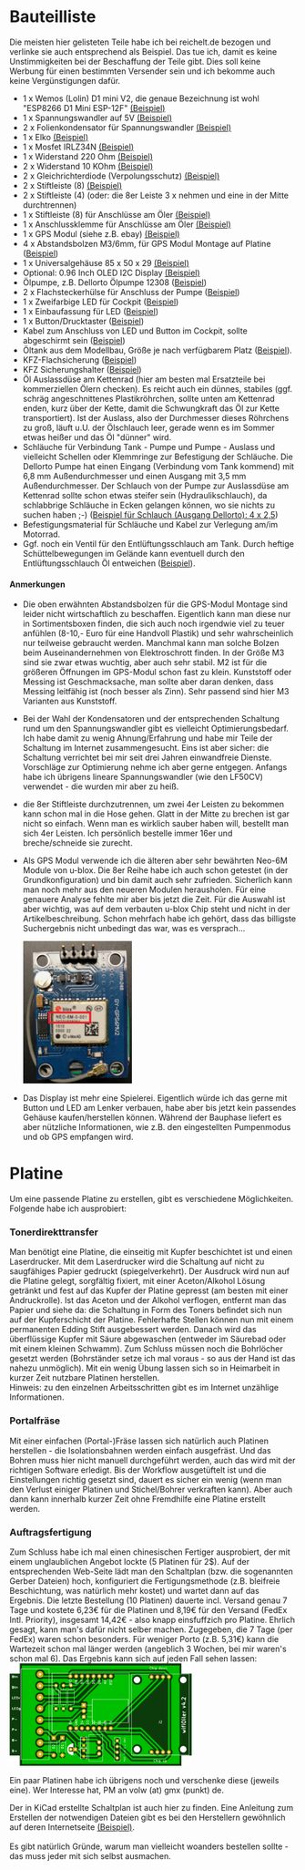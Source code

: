# Bauteilliste
Die meisten hier gelisteten Teile habe ich bei reichelt.de bezogen und verlinke sie auch entsprechend als Beispiel. Das tue ich, damit es keine Unstimmigkeiten bei der Beschaffung der Teile gibt. Dies soll keine Werbung für einen bestimmten Versender sein und ich bekomme auch keine Vergünstigungen dafür.
<br>

* 1 x Wemos (Lolin) D1 mini V2, die genaue Bezeichnung ist wohl "ESP8266 D1 Mini ESP-12F" [(Beispiel)](https://www.reichelt.de/d1-mini-esp8266-v3-0-d1-mini-p253978.html) 
* 1 x Spannungswandler auf 5V [(Beispiel)](https://www.reichelt.de/dc-dc-wandler-2-5-w-5-v-500-ma-to-220-lc78-05-0-5-p242823.html)
* 2 x Folienkondensator für Spannungswandler [(Beispiel)](https://www.reichelt.de/folienkondensator-100nf-63v-rm2-5-mks02-63-100n-p12314.html)
* 1 x Elko [(Beispiel)](https://www.reichelt.de/elko-radial-10-f-63-v-rm-2-0-85-c-2000h-20--rad-10-63-p15099.html)
* 1 x Mosfet IRLZ34N [(Beispiel)](https://www.reichelt.de/mosfet-n-ch-55v-30a-68w-to-220ab-irlz-34n-p41777.html)
* 1 x Widerstand 220 Ohm [(Beispiel)](https://www.reichelt.de/widerstand-metallschicht-220-ohm-0207-0-6-w-1--metall-220-p11627.html)
* 2 x Widerstand 10 KOhm [(Beispiel)](https://www.reichelt.de/widerstand-metallschicht-10-0-kohm-0207-0-6-w-1--metall-10-0k-p11449.html)
* 2 x Gleichrichterdiode (Verpolungsschutz) [(Beispiel)](https://www.reichelt.de/gleichrichterdiode-400-v-1-a-do-41-1n-4004-p1726.html)
* 2 x Stiftleiste (8) [(Beispiel)](https://www.reichelt.de/buchsenleiste-8-pol-gerade-rm-2-54-h-7-0-mm-bl-1x08g7-2-54-p180553.html)
* 2 x Stiftleiste (4) (oder: die 8er Leiste 3 x nehmen und eine in der Mitte durchtrennen)
* 1 x Stiftleiste (8) für Anschlüsse am Öler [(Beispiel)](https://www.reichelt.de/stiftleiste-fuer-anschlussklemme-8-polig-rm5mm-stl-017-08-p72099.html)
* 1 x Anschlussklemme für Anschlüsse am Öler [(Beispiel)](https://www.reichelt.de/steckbare-anschlussklemme-8-polig-rm5mm-akl-007-08-p72092.html)
* 1 x GPS Modul (siehe z.B. ebay) [(Beispiel)](https://www.ebay.de/itm/295106552762)
* 4 x Abstandsbolzen M3/6mm, für GPS Modul Montage auf Platine ([Beispiel](https://smile.amazon.de/Schrauben-Schraubenmutter-Sechskant-Distanzh%C3%BClsen-Aufbewahrungsbox/dp/B07KTZW5VL/ref=sr_1_23))
* 1 x Universalgehäuse 85 x 50 x 29 [(Beispiel)](https://www.conrad.de/de/p/tru-components-tc-2028-sw203-1588521-modul-gehaeuse-85-x-50-x-29-abs-schwarz-1-st-1588521.html)
* Optional: 0.96 Inch OLED I2C Display [(Beispiel)](https://www.az-delivery.de/en/products/0-96zolldisplay)
* Ölpumpe, z.B. Dellorto Ölpumpe 12308 ([Beispiel](https://www.ebay.de/itm/Dellorto-Olpumpe-12308-/283344637971))
* 2 x Flachsteckerhülse für Anschluss der Pumpe ([Beispiel](https://www.reichelt.de/flachsteckerhuelse-breite-2-8mm-blau-fsh-b-2-8-p7907.html))
* 1 x Zweifarbige LED für Cockpit ([Beispiel](https://www.reichelt.de/duo-led-3-mm-bedrahtet-2-pin-rt-gn-14-mcd-60--led-3-rg-p10229.html))
* 1 x Einbaufassung für LED ([Beispiel](https://www.reichelt.de/einbaufassung-fuer-3-mm-leds-innenreflektor-schwarz-ebf-i-3-s-p7293.html))
* 1 x Button/Drucktaster  ([Beispiel](https://www.reichelt.de/drucktaster-ip67-sw-is-r3s-sw-p105682.html))
* Kabel zum Anschluss von LED und Button im Cockpit, sollte abgeschirmt sein ([Beispiel](https://www.reichelt.de/fernmeldeleitung-2-x-2-x-0-6-mm-5-m-ysty-2x2-5-p22965.html))
* Öltank aus dem Modellbau, Größe je nach verfügbarem Platz ([Beispiel](https://www.conrad.de/de/p/du-bro-404-kunstflugtank-120-ml-2190015.html)).
* KFZ-Flachsicherung ([Beispiel](https://www.reichelt.de/kfz-sicherung-normoto-3-a-violett-imaxx-f1503-p242048.html))
* KFZ Sicherungshalter ([Beispiel](https://www.reichelt.de/kfz-sicherungshalter-normoto-20-a-32-v-ip56-imaxx-h1325-p229033.html))
* Öl Auslassdüse am Kettenrad (hier am besten mal Ersatzteile bei kommerziellen Ölern checken). Es reicht auch ein dünnes, stabiles (ggf. schräg angeschnittenes Plastikröhrchen, sollte unten am Kettenrad enden, kurz über der Kette, damit die Schwungkraft das Öl zur Kette transportiert). Ist der Auslass, also der Durchmesser dieses Röhrchens zu groß, läuft u.U. der Ölschlauch leer, gerade wenn es im Sommer etwas heißer und das Öl "dünner" wird.
* Schläuche für Verbindung Tank - Pumpe und Pumpe - Auslass und vielleicht Schellen oder Klemmringe zur Befestigung der Schläuche. Die Dellorto Pumpe hat einen Eingang (Verbindung vom Tank kommend) mit 6,8 mm Außendurchmesser und einen Ausgang mit 3,5 mm Außendurchmesser. Der Schlauch von der Pumpe zur Auslassdüse am Kettenrad sollte schon etwas steifer sein (Hydraulikschlauch), da schlabbrige Schläuche in Ecken gelangen können, wo sie nichts zu suchen haben ;-) ([Beispiel für Schlauch (Ausgang Dellorto): 4 x 2,5](https://www.ebay.de/itm/264462877309))
* Befestigungsmaterial für Schläuche und Kabel zur Verlegung am/im Motorrad.
* Ggf. noch ein Ventil für den Entlüftungsschlauch am Tank. Durch heftige Schüttelbewegungen im Gelände kann eventuell durch den Entlüftungsschlauch Öl entweichen ([Beispiel](https://www.amazon.de/dp/B07CMRJ314/ref=pe_3044161_189395811_TE_SCE_3p_dp_1)).
#### Anmerkungen
* Die oben erwähnten Abstandsbolzen für die GPS-Modul Montage sind leider nicht wirtschaftlich zu beschaffen. Eigentlich kann man diese nur in Sortimentsboxen finden, die sich auch noch irgendwie viel zu teuer anfühlen (8-10,- Euro für eine Handvoll Plastik) und sehr wahrscheinlich nur teilweise gebraucht werden. Manchmal kann man solche Bolzen beim Auseinandernehmen von Elektroschrott finden. In der Größe M3 sind sie zwar etwas wuchtig, aber auch sehr stabil. M2 ist für die größeren Öffnungen im GPS-Modul schon fast zu klein. Kunststoff oder Messing ist Geschmacksache, man sollte aber daran denken, dass Messing leitfähig ist (noch besser als Zinn). Sehr passend sind hier M3 Varianten aus Kunststoff.

* Bei der Wahl der Kondensatoren und der entsprechenden Schaltung rund um den Spannungswandler gibt es vielleicht Optimierungsbedarf. Ich habe damit zu wenig Ahnung/Erfahrung und habe mir Teile der Schaltung im Internet zusammengesucht. Eins ist aber sicher: die Schaltung verrichtet bei mir seit drei Jahren einwandfreie Dienste. Vorschläge zur Optimierung nehme ich aber gerne entgegen. Anfangs habe ich übrigens lineare Spannungswandler (wie den LF50CV) verwendet - die wurden mir aber zu heiß.

* die 8er Stiftleiste durchzutrennen, um zwei 4er Leisten zu bekommen kann schon mal in die Hose gehen. Glatt in der Mitte zu brechen ist gar nicht so einfach. Wenn man es wirklich sauber haben will, bestellt man sich 4er Leisten. Ich persönlich bestelle immer 16er und breche/schneide sie zurecht.

* Als GPS Modul verwende ich die älteren aber sehr bewährten Neo-6M Module von u-blox. Die 8er Reihe habe ich auch schon getestet (in der Grundkonfiguration) und bin damit auch sehr zufrieden. Sicherlich kann man noch mehr aus den neueren Modulen herausholen. Für eine genauere Analyse fehlte mir aber bis jetzt die Zeit. Für die Auswahl ist aber wichtig, was auf dem verbauten u-blox Chip steht und nicht in der Artikelbeschreibung. Schon mehrfach habe ich gehört, dass das billigste Suchergebnis nicht unbedingt das war, was es versprach...

  <img src="images/NEO-6M.jpg" alt="NEO-6M" height="250"/>

* Das Display ist mehr eine Spielerei. Eigentlich würde ich das gerne mit Button und LED am Lenker verbauen, habe aber bis jetzt kein passendes Gehäuse kaufen/herstellen können. Während der Bauphase liefert es aber nützliche Informationen, wie z.B. den eingestellten Pumpenmodus und ob GPS empfangen wird.
# Platine
Um eine passende Platine zu erstellen, gibt es verschiedene Möglichkeiten. Folgende habe ich ausprobiert:
### Tonerdirekttransfer
Man benötigt eine Platine, die einseitig mit Kupfer beschichtet ist und einen Laserdrucker. Mit dem Laserdrucker wird die Schaltung auf nicht zu saugfähiges Papier gedruckt (spiegelverkehrt). Der Ausdruck wird nun auf die Platine gelegt, sorgfältig fixiert, mit einer Aceton/Alkohol Lösung getränkt und fest auf das Kupfer der Platine gepresst (am besten mit einer Andruckrolle). Ist das Aceton und der Alkohol verflogen, entfernt man das Papier und siehe da: die Schaltung in Form des Toners befindet sich nun auf der Kupferschicht der Platine. Fehlerhafte Stellen können nun mit einem permanenten Edding Stift ausgebessert werden. Danach wird das überflüssige Kupfer mit Säure abgewaschen (entweder im Säurebad oder mit einem kleinen Schwamm). Zum Schluss müssen noch die Bohrlöcher gesetzt werden (Bohrständer setze ich mal voraus - so aus der Hand ist das nahezu unmöglich). Mit ein wenig Übung lassen sich so in Heimarbeit in kurzer Zeit nutzbare Platinen herstellen.
<br>Hinweis: zu den einzelnen Arbeitsschritten gibt es im Internet unzählige Informationen.

### Portalfräse
Mit einer einfachen (Portal-)Fräse lassen sich natürlich auch Platinen herstellen - die Isolationsbahnen werden einfach ausgefräst. Und das Bohren muss hier nicht manuell durchgeführt werden, auch das wird mit der richtigen Software erledigt. Bis der Workflow ausgetüftelt ist und die Einstellungen richtig gesetzt sind, dauert es sicher ein wenig (wenn man den Verlust einiger Platinen und Stichel/Bohrer verkraften kann). Aber auch dann kann innerhalb kurzer Zeit ohne Fremdhilfe eine Platine erstellt werden.
### Auftragsfertigung
Zum Schluss habe ich mal einen chinesischen Fertiger ausprobiert, der mit einem unglaublichen Angebot lockte (5 Platinen für 2$). Auf der entsprechenden Web-Seite lädt man den Schaltplan (bzw. die sogenannten Gerber Dateien) hoch, konfiguriert die Fertigungsmethode (z.B. bleifreie Beschichtung, was natürlich mehr kostet) und wartet dann auf das Ergebnis. Die letzte Bestellung (10 Platinen) dauerte incl. Versand genau 7 Tage und kostete 6,23€ für die Platinen und 8,19€ für den Versand (FedEx Intl. Priority), insgesamt 14,42€ - also knapp einsfuffzich pro Platine. Ehrlich gesagt, kann man's dafür nicht selber machen. Zugegeben, die 7 Tage (per FedEx) waren schon besonders. Für weniger Porto (z.B. 5,31€) kann die Wartezeit schon mal länger werden (angeblich 3 Wochen, bei mir waren's schon mal 6). Das Ergebnis kann sich auf jeden Fall sehen lassen:
<br>![Platine](images/Platine4.2.png)

Ein paar Platinen habe ich übrigens noch und verschenke diese (jeweils eine). Wer Interesse hat, PM an volw (at) gmx (punkt) de. 

Der in KiCad erstellte Schaltplan ist auch hier zu finden. Eine Anleitung zum Erstellen der notwendigen Dateien gibt es bei den Herstellern gewöhnlich auf deren Internetseite [(Beispiel)](https://support.jlcpcb.com/category/23-technical-support).
<br><br>Es gibt natürlich Gründe, warum man vielleicht woanders bestellen sollte - das muss jeder mit sich selbst ausmachen.